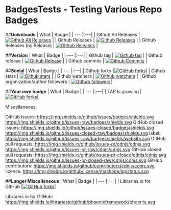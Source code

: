 # BadgesTests - Testing Various Repo Badges

##**Downloads**
| What | Badge | 
| --- |:---|
| Github All Releases | [![Github All Releases](https://img.shields.io/github/downloads/wulas/BadgesTests/total.svg?maxAge=2592000)]() |
| Github Releases | [![Github Releases](https://img.shields.io/github/downloads/wulas/BadgesTests/latest/total.svg?maxAge=2592000)]() |
| Github Releases (by Release) | [![Github Releases](https://img.shields.io/github/downloads/wulas/BadgesTests/0.0.1/total.svg?maxAge=2592000)]() |


##**Version**
| What | Badge | 
| --- |:---|
| Github tag | [![Github tag](https://img.shields.io/github/tag/wulas/BadgesTests.svg?maxAge=2592000)]() |
| Github release | [![Github Release](https://img.shields.io/github/release/wulas/BadgesTests.svg?maxAge=2592000)]() |
| Github commits | [![Github Commits](https://img.shields.io/github/commits-since/wulas/BadgesTests/0.0.1.svg?maxAge=2592000)]() |

##**Social**
| What | Badge | 
| --- |:---|
| Github forks |[![GitHub forks](https://img.shields.io/github/forks/wulas/BadgesTests.svg?style=social&label=Fork&maxAge=2592000?style=flat-square)]()|
| Github stars | [![Github stars](https://img.shields.io/github/stars/wulas/BadgesTests.svg?style=social&label=Star&maxAge=2592000)]() |
| Github watchers | [![Github watchers](https://img.shields.io/github/watchers/wulas/BadgesTests.svg?style=social&label=Watch&maxAge=2592000)]() |
| Github organization/author followers | [![Github followers](https://img.shields.io/github/followers/wulas.svg?style=social&label=Follow&maxAge=2592000)]()|

##**Your own badge**
| What | Badge | 
| --- |:---|
| TAP is growing |[![GitHub forks](https://img.shields.io/badge/TrustedAnalytics-GROWING-green.svg)]()|

Miscellaneous

GitHub issues:		https://img.shields.io/github/issues/badges/shields.svg
	https://img.shields.io/github/issues-raw/badges/shields.svg
GitHub closed issues:		https://img.shields.io/github/issues-closed/badges/shields.svg
	https://img.shields.io/github/issues-closed-raw/badges/shields.svg
label:		https://img.shields.io/github/issues-raw/badges/shields/website.svg
GitHub pull requests:		https://img.shields.io/github/issues-pr/cdnjs/cdnjs.svg
	https://img.shields.io/github/issues-pr-raw/cdnjs/cdnjs.svg
GitHub closed pull requests:		https://img.shields.io/github/issues-pr-closed/cdnjs/cdnjs.svg
	https://img.shields.io/github/issues-pr-closed-raw/cdnjs/cdnjs.svg
GitHub contributors:		https://img.shields.io/github/contributors/cdnjs/cdnjs.svg
license:		https://img.shields.io/github/license/mashape/apistatus.svg

##**Longer Miscellaneous**
| What | Badge | 
| --- |:---|
| Libraries.io for GitHub |[![GitHub forks](https://img.shields.io/librariesio/github/wulas/BadgesTests.svg?maxAge=2592000?style=flat-square)]()|

Libraries.io for GitHub:		https://img.shields.io/librariesio/github/phoenixframework/phoenix.svg

